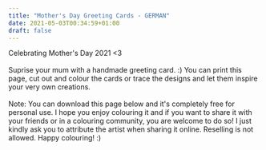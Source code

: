 ```yaml
---
title: "Mother's Day Greeting Cards - GERMAN"
date: 2021-05-03T00:34:59+01:00
draft: false
---
```

Celebrating Mother's Day 2021 <3
\
\
Suprise your mum with a handmade greeting card. :) You can print this page, cut out and colour the cards or trace the designs and let them inspire your very own creations. 
\
\
Note: You can download this page below and it's completely free for personal use. I hope you enjoy colouring it and if you want to share it with your friends or in a colouring community, you are welcome to do so! I just kindly ask you to attribute the artist when sharing it online. Reselling is not allowed. Happy colouring! :)